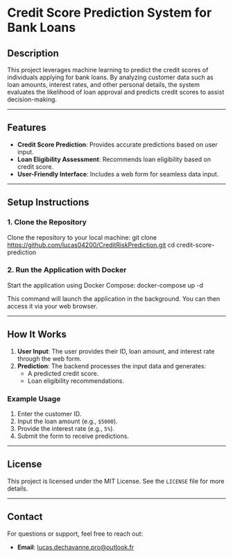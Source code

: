 # Credit Score Prediction System for Bank Loans

## Description
This project leverages machine learning to predict the credit scores of individuals applying for bank loans. By analyzing customer data such as loan amounts, interest rates, and other personal details, the system evaluates the likelihood of loan approval and predicts credit scores to assist decision-making.

---

## Features

- **Credit Score Prediction**: Provides accurate predictions based on user input.
- **Loan Eligibility Assessment**: Recommends loan eligibility based on credit score.
- **User-Friendly Interface**: Includes a web form for seamless data input.

---

## Setup Instructions

### 1. Clone the Repository
Clone the repository to your local machine:
git clone https://github.com/lucas04200/CreditRiskPrediction.git
cd credit-score-prediction
### 2. Run the Application with Docker
Start the application using Docker Compose:
docker-compose up -d

This command will launch the application in the background. You can then access it via your web browser.

---

## How It Works

1. **User Input**: The user provides their ID, loan amount, and interest rate through the web form.
2. **Prediction**: The backend processes the input data and generates:
   - A predicted credit score.
   - Loan eligibility recommendations.

### Example Usage

1. Enter the customer ID.
2. Input the loan amount (e.g., `$5000`).
3. Provide the interest rate (e.g., `5%`).
4. Submit the form to receive predictions.

---
## License
This project is licensed under the MIT License. See the `LICENSE` file for more details.

---

## Contact
For questions or support, feel free to reach out:
- **Email**: [lucas.dechavanne.pro@outlook.fr](mailto:lucas.dechavanne.pro@outlook.fr)
